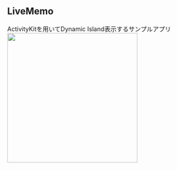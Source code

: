 ## LiveMemo
ActivityKitを用いてDynamic Island表示するサンプルアプリ  
<img width="300" src="https://github.com/user-attachments/assets/525dfd03-13e0-4adb-873b-40231dd308cf" />
